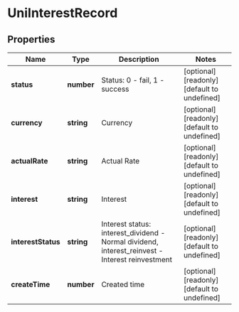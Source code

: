 # UniInterestRecord

## Properties

Name | Type | Description | Notes
------------ | ------------- | ------------- | -------------
**status** | **number** | Status: 0 - fail, 1 - success | [optional] [readonly] [default to undefined]
**currency** | **string** | Currency | [optional] [readonly] [default to undefined]
**actualRate** | **string** | Actual Rate | [optional] [readonly] [default to undefined]
**interest** | **string** | Interest | [optional] [readonly] [default to undefined]
**interestStatus** | **string** | Interest status: interest_dividend - Normal dividend, interest_reinvest - Interest reinvestment | [optional] [readonly] [default to undefined]
**createTime** | **number** | Created time | [optional] [readonly] [default to undefined]


